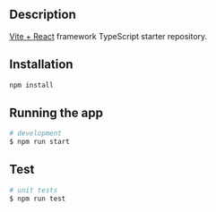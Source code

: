 ## Description

[Vite + React](https://vitejs.dev/guide/) framework TypeScript starter repository.

## Installation

```bash
npm install
```

## Running the app

```bash
# development
$ npm run start
```

## Test

```bash
# unit tests
$ npm run test

```
